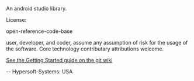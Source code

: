 An android studio library.

License:

open-reference-code-base

user, developer, and coder, assume any assumption of risk for the usage of the
software. Core technology contributary attributions welcome.

[See the Getting Started guide on the git wiki](https://github.com/hypersoft/hscore/wiki)

-- Hypersoft-Systems: USA
